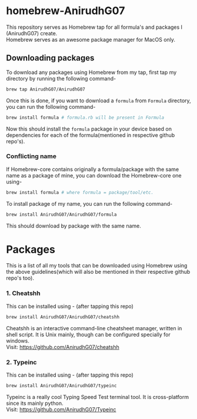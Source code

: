 # homebrew-AnirudhG07

This repository serves as Homebrew tap for all formula's and packages I (AnirudhG07) create.
<br>Homebrew serves as an awesome package manager for MacOS only.
## Downloading packages
To download any packages using Homebrew from my tap, first tap my directory by running the following command-
```bash
brew tap AnirudhG07/AnirudhG07
```
Once this is done, if you want to download a `formula` from `Formula` directory, you can run the following command-
```bash
brew install formula # formula.rb will be present in Formula
```
Now this should install the `formula` package in your device based on dependencies for each of the formula(mentioned in respective github repo's).

### Conflicting name 
If Homebrew-core contains originally a formula/package with the same name as a package of mine, you can download the Homebrew-core one using-
```bash
brew install formula # where formula = package/tool/etc.
```
To install package of my name, you can run the following command-
```bash
brew install AnirudhG07/AnirudhG07/formula
```
This should download by package with the same name.

# Packages
This is a list of all my tools that can be downloaded using Homebrew using the above guidelines(which will also be mentioned in their respective github repo's too).

### 1. Cheatshh
This can be installed using - (after tapping this repo)
```bash
brew install AnirudhG07/AnirudhG07/cheatshh
```
Cheatshh is an interactive command-line cheatsheet manager, written in shell script. It is Unix mainly, though can be configured specially for windows.<br>Visit: https://github.com/AnirudhG07/cheatshh

### 2. Typeinc 
This can be installed using - (after tapping this repo)
```bash
brew install AnirudhG07/AnirudhG07/typeinc
```
Typeinc is a really cool Typing Speed Test terminal tool. It is cross-platform since its mainly python.<br>Visit: https://github.com/AnirudhG07/Typeinc



